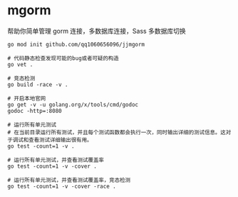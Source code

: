 # mgorm
帮助你简单管理 gorm 连接，多数据库连接，Sass 多数据库切换

```shell
go mod init github.com/qq1060656096/jjmgorm
```

```shell
# 代码静态检查发现可能的bug或者可疑的构造
go vet .

# 竞态检测
go build -race -v .

# 开启本地官网
go get -v -u golang.org/x/tools/cmd/godoc
godoc -http=:8080 
```

```shell
# 运行所有单元测试
# 在当前目录运行所有测试，并且每个测试函数都会执行一次，同时输出详细的测试信息。这对于调试和查看测试详细输出很有用。
go test -count=1 -v . 

# 运行所有单元测试，并查看测试覆盖率
go test -count=1 -v -cover .

# 运行所有单元测试，并查看测试覆盖率，竞态检测
go test -count=1 -v -cover -race .
```
